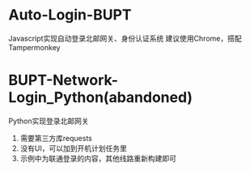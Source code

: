 # Auto-Login-BUPT
Javascript实现自动登录北邮网关、身份认证系统
建议使用Chrome，搭配Tampermonkey

# BUPT-Network-Login_Python(abandoned)
Python实现登录北邮网关
1. 需要第三方库requests
2. 没有UI，可以加到开机计划任务里
3. 示例中为联通登录的内容，其他线路重新构建即可
